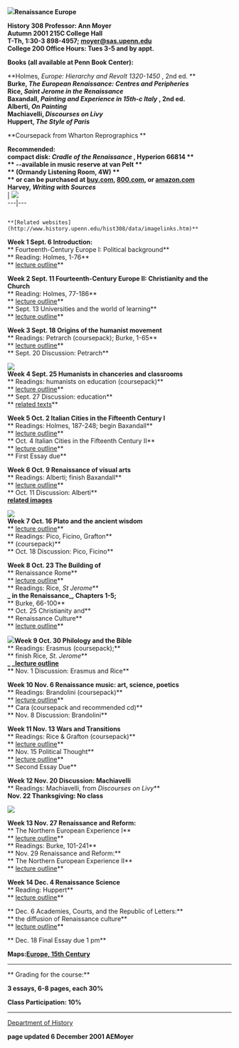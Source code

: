![](School-of-Athens.jpg)**Renaissance Europe**  
    
    
    
    
    
    
    
    
    
    
    
    
    


**History 308
Professor: Ann Moyer**  
**Autumn 2001
215C College Hall**  
**T-Th, 1:30-3
898-4957; [moyer@sas.upenn.edu](mailto:moyer@sas.upenn.edu)**  
**College 200
Office Hours: Tues 3-5 and by appt.**  
    
  **Books (all available at Penn Book Center):**

**Holmes, _Europe: Hierarchy and Revolt 1320-1450_ , 2nd ed. **  
**Burke,    _The European Renaissance: Centres and Peripheries_**  
**Rice, _Saint Jerome in the Renaissance_**  
**Baxandall, _Painting and Experience in 15th-c Italy_ , 2nd ed.**  
**Alberti,   _On Painting_**  
**Machiavelli,   _Discourses on Livy_**  
**Huppert, _The Style of Paris_**

**Coursepack from Wharton Reprographics  **

**Recommended:**  
**compact disk: _Cradle of the Renaissance_ , Hyperion 66814 **  
**     \--available in music reserve at van Pelt **  
**       (Ormandy Listening Room, 4W) **  
**       or can be purchased  at [buy.com](http://www.us.buy.com/default.asp),
[800.com](http://www.800.com/), or
[amazon.com](http://www.amazon.com/exec/obidos/subst/home/home.html/104-4018613-8045511)**  
**Harvey, _Writing with Sources_**  
  | ![](rosso-putto.jpg)  
---|---  
  
                                                                                                      **[Related websites](http://www.history.upenn.edu/hist308/data/imagelinks.htm)**   
    


**Week 1           Sept. 6    Introduction:**  
**                                     Fourteenth-Century Europe I:  Political
background**  
**                       Reading: Holmes, 1-76**  
**                          [lecture
outline](http://www.history.upenn.edu/hist308/data/01-lec.html)**

**Week 2           Sept. 11   Fourteenth-Century Europe II: Christianity and
the Church**  
**                        Reading: Holmes, 77-186**  
**                         [lecture
outline](http://www.history.upenn.edu/hist308/data/02-lec.html)**  
**                      Sept. 13  Universities and the world of learning**  
**                             [lecture
outline](http://www.history.upenn.edu/hist308/data/03-lec.html)**

**Week 3           Sept. 18    Origins of the humanist movement**  
**                        Readings: Petrarch (coursepack); Burke, 1-65**  
**                           [lecture
outline](http://www.history.upenn.edu/hist308/data/04-lec.html)**  
**                      Sept. 20     Discussion: Petrarch**

![](Ps-Platina.jpg)  
**Week 4           Sept. 25     Humanists in chanceries and classrooms**  
**                         Readings: humanists on education (coursepack)**  
**                           [lecture
outline](http://www.history.upenn.edu/hist308/data/05-lec.html)**  
**                      Sept. 27     Discussion: education**  
**                            [related
texts](http://www.history.upenn.edu/hist308/data/disc-02.html)**

**Week 5               Oct. 2      Italian Cities in the Fifteenth Century I**  
**                                     Readings: Holmes, 187-248; begin
Baxandall**  
**                             [lecture
outline](http://www.history.upenn.edu/hist308/data/06-lec.html)**  
**                          Oct. 4      Italian Cities in the Fifteenth
Century II**  
**                                   [lecture
outline](http://www.history.upenn.edu/hist308/data/07-lec.html)**  
**                                          First Essay due**

**Week 6               Oct. 9     Renaissance of visual arts**  
**                           Readings: Alberti; finish Baxandall**  
**                             [lecture
outline](http://www.history.upenn.edu/hist308/data/08-lec.html)**  
**                          Oct. 11     Discussion: Alberti**  
                                       **[related images](http://www.history.upenn.edu/hist308/data/Alberti.html)**   
    
    
    


![](ficinoletters.gif)  
**Week 7              Oct. 16      Plato and the ancient wisdom**  
**                                      [lecture
outline](http://www.history.upenn.edu/hist308/data/09-lec.html)**  
**                            Readings: Pico,  Ficino, Grafton**  
**                                          (coursepack)**  
**                          Oct. 18     Discussion:  Pico, Ficino**  


**Week 8       Oct. 23       The Building of**  
**                                      Renaissance Rome**  
**                                [lecture
outline](http://www.history.upenn.edu/hist308/data/10-lec.html)**  
**                       Readings: Rice, _St Jerome_**  
**_                                     in the Renaissance_, Chapters 1-5;**  
**                                     Burke, 66-100**  
**                 Oct. 25         Christianity and**  
**                                      Renaissance Culture**  
**                                   [lecture
outline](http://www.history.upenn.edu/hist308/data/11-lec.html)**  


![](erasmus.jpg)**Week 9           Oct. 30      Philology and the Bible**  
**                                  Readings: Erasmus (coursepack);**  
**                                                   finish Rice, _St.
Jerome_**  
**_                                                _[lecture
outline](http://www.history.upenn.edu/hist308/data/12-lec.html)**  
**                         Nov. 1      Discussion: Erasmus and Rice**

**Week 10            Nov. 6          Renaissance music: art, science,
poetics**  
**                               Readings:  Brandolini (coursepack)**  
**                                         [lecture
outline](http://www.history.upenn.edu/hist308/data/13-lec.html)**  
**                                            Cara (coursepack and recommended
cd)**  
**                         Nov. 8         Discussion: Brandolini**  


**Week 11             Nov. 13       Wars and Transitions**  
**                                           Readings: Rice & Grafton
(coursepack)**  
**                                                   [lecture
outline](http://www.history.upenn.edu/hist308/data/14-lec.html)**  
**                         Nov. 15      Political Thought**  
**                                         [lecture
outline](http://www.history.upenn.edu/hist308/data/15-lec.html)**  
**                             Second Essay Due**

**Week 12              Nov. 20      Discussion: Machiavelli**  
**                                          Readings: Machiavelli, from
_Discourses on Livy_**  
            **Nov. 22       Thanksgiving: No class**   


![](vesaliusmusclesback.gif)  
    


**Week 13      Nov. 27         Renaissance and Reform:**  
**                                       The Northern European Experience I**  
**                                     [lecture
outline](http://www.history.upenn.edu/hist308/data/17-lec.html)**  
**                         Readings: Burke, 101-241**  
**                   Nov. 29           Renaissance and Reform:**  
**                                        The Northern European Experience
II**  
**                                        [lecture
outline](http://www.history.upenn.edu/hist308/data/18-lec.html)**

**Week 14       Dec. 4           Renaissance Science**  
**                          Reading: Huppert**  
**                                    [lecture
outline](http://www.history.upenn.edu/hist308/data/19-lec.html)**

**                    Dec. 6         Academies, Courts, and the Republic of
Letters:**  
**
the diffusion of Renaissance culture**  
**
[lecture outline](http://www.history.upenn.edu/hist308/data/20-lec.html)**

**                    Dec. 18           Final Essay due 1 pm**  


**Maps:[Europe, 15th
Century](http://www.history.upenn.edu/hist308/map15thc.htm)**

* * *

**  Grading for the course:**

**3 essays, 6-8 pages, each 30%**

**Class Participation: 10%**  

* * *

  
[Department of History](http://www.history.upenn.edu/)

**page updated 6 December 2001 AEMoyer**

